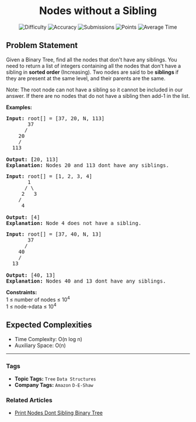<h1 align="center">Nodes without a Sibling</h1>

<p align="center">
  <img alt="Difficulty" title="Difficulty" src="https://custom-icon-badges.demolab.com/badge/Difficulty: Easy-1F222E?style=for-the-badge&logoColor=white&logo=fire"/>
  <img alt="Accuracy" title="Accuracy" src="https://custom-icon-badges.demolab.com/badge/Accuracy: 18.01%25-1F222E?style=for-the-badge&logoColor=white&logo=target"/>
  <img alt="Submissions" title="Submissions" src="https://custom-icon-badges.demolab.com/badge/Submissions: 179K+-1F222E?style=for-the-badge&logoColor=white&logo=repo"/>
  <img alt="Points" title="Points" src="https://custom-icon-badges.demolab.com/badge/Points: 2-1F222E?style=for-the-badge&logoColor=white&logo=award"/>
  <img alt="Average Time" title="Average Time" src="https://custom-icon-badges.demolab.com/badge/Average%20Time: N/A-1F222E?style=for-the-badge&logoColor=white&logo=clock"/>
</p>

## Problem Statement

Given a Binary Tree, find all the nodes that don't have any siblings. You need to return a list of integers containing all the nodes that don't have a sibling in <b>sorted order </b>(Increasing). Two nodes are said to be <b>siblings </b>if they are present at the same level, and their parents are the same.

Note: The root node can not have a sibling so it cannot be included in our answer. If there are no nodes that do not have a sibling then add-1 in the list.

<b>Examples:</b>

<pre><b>Input: </b>root[] = [37, 20, N, 113]
       37
      /   
    20
    /     
  113 

<b>Output: [</b>20, 113]
<b>Explanation: </b>Nodes 20 and 113 dont have any siblings.</pre>

<pre><b>Input: </b>root[] = [1, 2, 3, 4]
       1
      / \
     2   3<br>    /<br>     4

<b>Output:</b> [4]
<b>Explanation: </b>Node 4 does not have a sibling.<br></pre>

<pre><b>Input: </b>root[] = [37, 40, N, 13]
       37
      /   
    40
    /     
  13 

<b>Output: </b>[40, 13]
<b>Explanation: </b>Nodes 40 and 13 dont have any siblings.</pre>

<b>Constraints:</b><br>1 ≤ number of nodes ≤ 10<sup>4<br></sup>1 ≤ node->data ≤ 10<sup>4</sup><sup><br></sup>

## Expected Complexities
- Time Complexity: O(n log n)
- Auxiliary Space: O(n)

<hr>

### Tags
- **Topic Tags:** `Tree` `Data Structures`
- **Company Tags:** `Amazon` `D-E-Shaw`

### Related Articles
- [Print Nodes Dont Sibling Binary Tree](https://www.geeksforgeeks.org/print-nodes-dont-sibling-binary-tree/)
